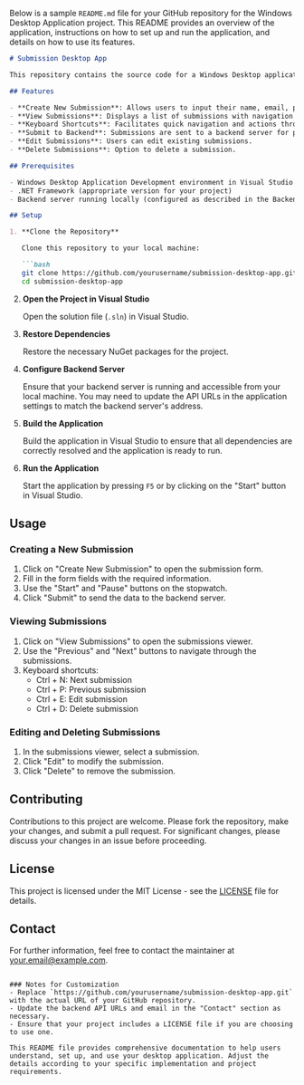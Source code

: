 Below is a sample `README.md` file for your GitHub repository for the Windows Desktop Application project. This README provides an overview of the application, instructions on how to set up and run the application, and details on how to use its features.

```markdown
# Submission Desktop App

This repository contains the source code for a Windows Desktop application developed in Visual Basic using Visual Studio. The application provides functionalities to create new form submissions, view existing submissions, and navigate through them using keyboard shortcuts.

## Features

- **Create New Submission**: Allows users to input their name, email, phone number, and GitHub repository link. It includes a stopwatch that can be started and paused.
- **View Submissions**: Displays a list of submissions with navigation buttons to view previous or next submissions.
- **Keyboard Shortcuts**: Facilitates quick navigation and actions through keyboard shortcuts.
- **Submit to Backend**: Submissions are sent to a backend server for processing and storage.
- **Edit Submissions**: Users can edit existing submissions.
- **Delete Submissions**: Option to delete a submission.

## Prerequisites

- Windows Desktop Application Development environment in Visual Studio
- .NET Framework (appropriate version for your project)
- Backend server running locally (configured as described in the Backend Server Description section)

## Setup

1. **Clone the Repository**

   Clone this repository to your local machine:

   ```bash
   git clone https://github.com/yourusername/submission-desktop-app.git
   cd submission-desktop-app
   ```

2. **Open the Project in Visual Studio**

   Open the solution file (`.sln`) in Visual Studio.

3. **Restore Dependencies**

   Restore the necessary NuGet packages for the project.

4. **Configure Backend Server**

   Ensure that your backend server is running and accessible from your local machine. You may need to update the API URLs in the application settings to match the backend server's address.

5. **Build the Application**

   Build the application in Visual Studio to ensure that all dependencies are correctly resolved and the application is ready to run.

6. **Run the Application**

   Start the application by pressing `F5` or by clicking on the "Start" button in Visual Studio.

## Usage

### Creating a New Submission

1. Click on "Create New Submission" to open the submission form.
2. Fill in the form fields with the required information.
3. Use the "Start" and "Pause" buttons on the stopwatch.
4. Click "Submit" to send the data to the backend server.

### Viewing Submissions

1. Click on "View Submissions" to open the submissions viewer.
2. Use the "Previous" and "Next" buttons to navigate through the submissions.
3. Keyboard shortcuts:
   - Ctrl + N: Next submission
   - Ctrl + P: Previous submission
   - Ctrl + E: Edit submission
   - Ctrl + D: Delete submission

### Editing and Deleting Submissions

1. In the submissions viewer, select a submission.
2. Click "Edit" to modify the submission.
3. Click "Delete" to remove the submission.

## Contributing

Contributions to this project are welcome. Please fork the repository, make your changes, and submit a pull request. For significant changes, please discuss your changes in an issue before proceeding.

## License

This project is licensed under the MIT License - see the [LICENSE](LICENSE) file for details.

## Contact

For further information, feel free to contact the maintainer at your.email@example.com.

```

### Notes for Customization
- Replace `https://github.com/yourusername/submission-desktop-app.git` with the actual URL of your GitHub repository.
- Update the backend API URLs and email in the "Contact" section as necessary.
- Ensure that your project includes a LICENSE file if you are choosing to use one.

This README file provides comprehensive documentation to help users understand, set up, and use your desktop application. Adjust the details according to your specific implementation and project requirements.
